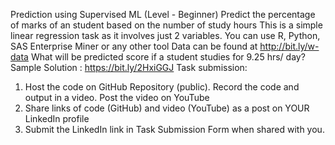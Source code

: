 Prediction using Supervised ML
(Level - Beginner)
Predict the percentage of marks of an student based on the number of
study hours
This is a simple linear regression task as it involves just 2 variables.
You can use R, Python, SAS Enterprise Miner or any other tool
Data can be found at http://bit.ly/w-data
What will be predicted score if a student studies for 9.25 hrs/ day?
Sample Solution : https://bit.ly/2HxiGGJ
Task submission:
1. Host the code on GitHub Repository (public). Record the code and output
in a video. Post the video on YouTube
2. Share links of code (GitHub) and video (YouTube) as a post on YOUR
LinkedIn profile
3. Submit the LinkedIn link in Task Submission Form when shared with you.
